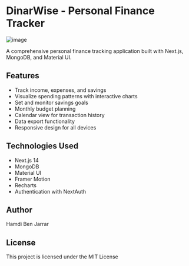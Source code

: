 # DinarWise - Personal Finance Tracker
![image](https://github.com/user-attachments/assets/f2989f7e-55b4-4b50-ab99-87ea3a852652)


A comprehensive personal finance tracking application built with Next.js, MongoDB, and Material UI.

## Features

- Track income, expenses, and savings
- Visualize spending patterns with interactive charts
- Set and monitor savings goals
- Monthly budget planning
- Calendar view for transaction history
- Data export functionality
- Responsive design for all devices

## Technologies Used

- Next.js 14
- MongoDB
- Material UI
- Framer Motion
- Recharts
- Authentication with NextAuth

## Author

Hamdi Ben Jarrar

## License

This project is licensed under the MIT License
